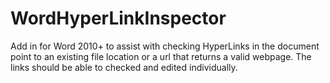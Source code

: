 # WordHyperLinkInspector
Add in for Word 2010+ to assist with checking HyperLinks in the document point to an existing file location or a url that 
returns a valid webpage.
The links should be able to checked and edited individually.
